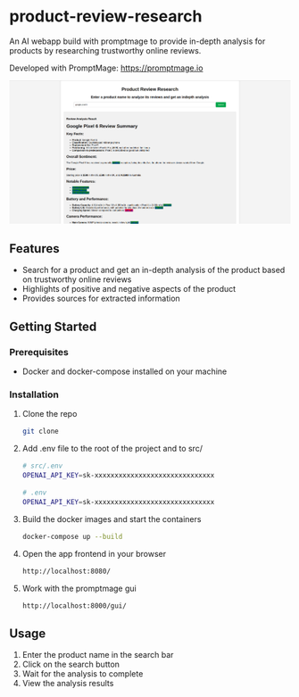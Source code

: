 # product-review-research
An AI webapp build with promptmage to provide in-depth analysis for products by researching trustworthy online reviews.

Developed with PromptMage: https://promptmage.io

![Product Review Research](https://github.com/tsterbak/product-review-research/blob/main/assets/screenshot.png)

## Features

- Search for a product and get an in-depth analysis of the product based on trustworthy online reviews
- Highlights of positive and negative aspects of the product
- Provides sources for extracted information

## Getting Started

### Prerequisites

- Docker and docker-compose installed on your machine

### Installation

1. Clone the repo
   ```sh
   git clone
   ```

2. Add .env file to the root of the project and to src/
    ```sh
    # src/.env
    OPENAI_API_KEY=sk-xxxxxxxxxxxxxxxxxxxxxxxxxxxxxx
    ```
    ```sh
    # .env
    OPENAI_API_KEY=sk-xxxxxxxxxxxxxxxxxxxxxxxxxxxxxx
    ```

2. Build the docker images and start the containers
    ```sh
    docker-compose up --build
    ```

3. Open the app frontend in your browser
    ```sh
    http://localhost:8080/
    ```

4. Work with the promptmage gui
    ```sh
    http://localhost:8000/gui/
    ```

## Usage

1. Enter the product name in the search bar
2. Click on the search button
3. Wait for the analysis to complete
4. View the analysis results